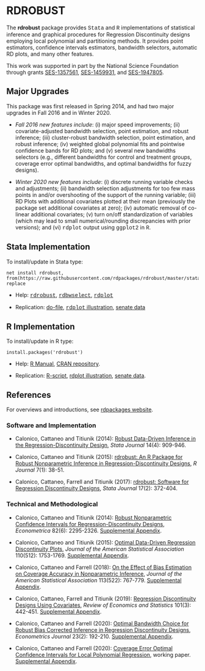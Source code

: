 # RDROBUST

The **rdrobust** package provides <font face="courier new, monospace">Stata</font> and <font face="courier new, monospace">R</font> implementations of statistical inference and graphical procedures for Regression Discontinuity designs employing local polynomial and partitioning methods. It provides point estimators, confidence intervals estimators, bandwidth selectors, automatic RD plots, and many other features.

This work was supported in part by the National Science Foundation through grants <a href="http://www.nsf.gov/awardsearch/showAward?AWD_ID=1357561" target="_blank">SES-1357561</a>, <a href="http://www.nsf.gov/awardsearch/showAward?AWD_ID=1459931" target="_blank">SES-1459931</a>, and <a href="http://www.nsf.gov/awardsearch/showAward?AWD_ID=1947805" target="_blank">SES-1947805</a>.


## Major Upgrades

This package was first released in Spring 2014, and had two major upgrades in Fall 2016 and in Winter 2020.

- _Fall 2016 new features include_: (i) major speed improvements; (ii) covariate-adjusted bandwidth selection, point estimation, and robust inference; (iii) cluster-robust bandwidth selection, point estimation, and robust inference; (iv) weighted global polynomial fits and pointwise confidence bands for RD plots; and (v) several new bandwidths selectors (e.g., different bandwidths for control and treatment groups, coverage error optimal bandwidths, and optimal bandwidths for fuzzy designs).

- _Winter 2020 new features include_: (i) discrete running variable checks and adjustments; (ii) bandwidth selection adjustments for too few mass points in and/or overshooting of the support of the running variable; (iii) RD Plots with additional covariates plotted at their mean (previously the package set additional covariates at zero); (iv) automatic removal of co-linear additional covariates; (v) turn on/off standardization of variables (which may lead to small numerical/rounding discrepancies with prior versions); and (vi) <font face="courier new, monospace">rdplot</font> output using <font face="courier new, monospace">ggplot2</font> in <font face="courier new, monospace">R</font>.

## Stata Implementation

To install/update in Stata type:
```
net install rdrobust, from(https://raw.githubusercontent.com/rdpackages/rdrobust/master/stata) replace
```

- Help: <a href="https://sites.google.com/site/rdpackages/rdrobust/stata/rdrobust.pdf?attredirects=0" target="_blank"><font face="courier new, monospace">rdrobust</font></a>, <a href="https://sites.google.com/site/rdpackages/rdrobust/stata/rdbwselect.pdf?attredirects=0" target="_blank"><font face="courier new, monospace">rdbwselect</font></a>, <font face="courier new, monospace"><a href="https://sites.google.com/site/rdpackages/rdrobust/stata/rdplot.pdf?attredirects=0" target="_blank">rdplot</a></font>

- Replication: <a href="https://sites.google.com/site/rdpackages/rdrobust/stata/rdrobust_illustration.do?attredirects=0" target="_blank">do-file</a>, <a href="https://sites.google.com/site/rdpackages/rdrobust/stata/rdplot_illustration.do?attredirects=0" target="_blank"><font face="courier new, monospace">rdplot</font> illustration</a>, <a href="https://sites.google.com/site/rdpackages/rdrobust/stata/rdrobust_senate.dta?attredirects=0" target="_blank">senate data</a></li>

## R Implementation

To install/update in R type:
```
install.packages('rdrobust')
```

- Help: [R Manual](https://cran.r-project.org/web/packages/rdrobust/rdrobust.pdf), [CRAN repository](https://cran.r-project.org/package=rdrobust).

- Replication: [R-script](R/rdrobust_illustration.r), [rdplot illustration](R/rdplot_illustration.R), [senate data](R/rdrobust_senate.csv).

## References

For overviews and introductions, see [rdpackages website]().

### Software and Implementation

- Calonico, Cattaneo and Titiunik (2014): [Robust Data-Driven Inference in the Regression-Discontinuity Design](references/Calonico-Cattaneo-Titiunik_2014_Stata.pdf), _Stata Journal_ 14(4): 909-946.

- Calonico, Cattaneo and Titiunik (2015): [rdrobust: An R Package for Robust Nonparametric Inference in Regression-Discontinuity Designs](references/Calonico-Cattaneo-Titiunik_2015_R.pdf), _R Journal_ 7(1): 38-51.

- Calonico, Cattaneo, Farrell and Titiunik (2017): [rdrobust: Software for Regression Discontinuity Designs](references/Calonico-Cattaneo-Farrell-Titiunik_2017_Stata.pdf), _Stata Journal_ 17(2): 372-404.

### Technical and Methodological

- Calonico, Cattaneo and Titiunik (2014): [Robust Nonparametric Confidence Intervals for Regression-Discontinuity Designs](references/Calonico-Cattaneo-Titiunik_2014_ECMA.pdf), _Econometrica_ 82(6): 2295-2326. [Supplemental Appendix](references/Calonico-Cattaneo-Titiunik_2014_ECMA--Supplemental.pdf).

- Calonico, Cattaneo and Titiunik (2015): [Optimal Data-Driven Regression Discontinuity Plots](references/Calonico-Cattaneo-Titiunik_2015_JASA.pdf), _Journal of the American Statistical Association_ 110(512): 1753-1769. [Supplemental Appendix](references/Calonico-Cattaneo-Titiunik_2015_JASA--Supplement.pdf).

- Calonico, Cattaneo and Farrell (2018): [On the Effect of Bias Estimation on Coverage Accuracy in Nonparametric Inference](references/Calonico-Cattaneo-Farrell_2018_JASA.pdf), _Journal of the American Statistical Association_ 113(522): 767-779. [Supplemental Appendix](references/Calonico-Cattaneo-Farrell_2018_JASA--Supplement.pdf).

- Calonico, Cattaneo, Farrell and Titiunik (2019): [Regression Discontinuity Designs Using Covariates](references/Calonico-Cattaneo-Farrell-Titiunik_2019_RESTAT.pdf), _Review of Economics and Statistics_ 101(3): 442-451. [Supplemental Appendix](references/Calonico-Cattaneo-Farrell-Titiunik_2019_RESTAT--Supplement.pdf).

- Calonico, Cattaneo and Farrell (2020): [Optimal Bandwidth Choice for Robust Bias Corrected Inference in Regression Discontinuity Designs](references/Calonico-Cattaneo-Farrell_2020_ECTJ.pdf), _Econometrics Journal_ 23(2): 192-210. [Supplemental Appendix](references/Calonico-Cattaneo-Farrell_2020_ECTJ--Supplement.pdf).

- Calonico, Cattaneo and Farrell (2020): [Coverage Error Optimal Confidence Intervals for Local Polynomial Regression](references/Calonico-Cattaneo-Farrell_2020_CEopt.pdf), working paper. [Supplemental Appendix](references/Calonico-Cattaneo-Farrell_2020_CEopt--Supplement.pdf).

<br>
<br>
